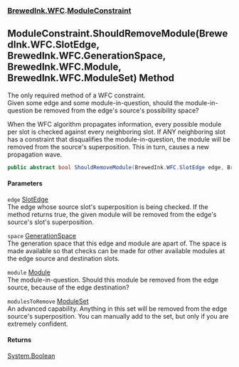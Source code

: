 ### [BrewedInk.WFC](./BrewedInk-WFC.md 'BrewedInk.WFC').[ModuleConstraint](./BrewedInk-WFC-ModuleConstraint.md 'BrewedInk.WFC.ModuleConstraint')
## ModuleConstraint.ShouldRemoveModule(BrewedInk.WFC.SlotEdge, BrewedInk.WFC.GenerationSpace, BrewedInk.WFC.Module, BrewedInk.WFC.ModuleSet) Method
The only required method of a WFC constraint.  
Given some edge and some module-in-question, should the module-in-question be removed from the edge's source's possibility space?  
  
When the WFC algorithm propagates information, every possible module per slot is checked against every neighboring slot. If ANY neighboring slot has a constraint that disqualifies the module-in-question, the module will be removed from the source's superposition. This in turn, causes a new propagation wave.  
```csharp
public abstract bool ShouldRemoveModule(BrewedInk.WFC.SlotEdge edge, BrewedInk.WFC.GenerationSpace space, BrewedInk.WFC.Module module, BrewedInk.WFC.ModuleSet modulesToRemove);
```
#### Parameters
<a name='BrewedInk-WFC-ModuleConstraint-ShouldRemoveModule(BrewedInk-WFC-SlotEdge_BrewedInk-WFC-GenerationSpace_BrewedInk-WFC-Module_BrewedInk-WFC-ModuleSet)-edge'></a>
`edge` [SlotEdge](./BrewedInk-WFC-SlotEdge.md 'BrewedInk.WFC.SlotEdge')  
The edge whose source slot's superposition is being checked. If the method returns true, the given module will be removed from the edge's source's slot's superposition.  
  
<a name='BrewedInk-WFC-ModuleConstraint-ShouldRemoveModule(BrewedInk-WFC-SlotEdge_BrewedInk-WFC-GenerationSpace_BrewedInk-WFC-Module_BrewedInk-WFC-ModuleSet)-space'></a>
`space` [GenerationSpace](./BrewedInk-WFC-GenerationSpace.md 'BrewedInk.WFC.GenerationSpace')  
The generation space that this edge and module are apart of. The space is made available so that checks can be made for other available modules at the edge source and destination slots.  
  
<a name='BrewedInk-WFC-ModuleConstraint-ShouldRemoveModule(BrewedInk-WFC-SlotEdge_BrewedInk-WFC-GenerationSpace_BrewedInk-WFC-Module_BrewedInk-WFC-ModuleSet)-module'></a>
`module` [Module](./BrewedInk-WFC-Module.md 'BrewedInk.WFC.Module')  
The module-in-question. Should this module be removed from the edge source, because of the edge destination?  
  
<a name='BrewedInk-WFC-ModuleConstraint-ShouldRemoveModule(BrewedInk-WFC-SlotEdge_BrewedInk-WFC-GenerationSpace_BrewedInk-WFC-Module_BrewedInk-WFC-ModuleSet)-modulesToRemove'></a>
`modulesToRemove` [ModuleSet](./BrewedInk-WFC-ModuleSet.md 'BrewedInk.WFC.ModuleSet')  
An advanced capability. Anything in this set will be removed from the edge source's superposition. You can manually add to the set, but only if you are extremely confident.  
  
#### Returns
[System.Boolean](https://docs.microsoft.com/en-us/dotnet/api/System.Boolean 'System.Boolean')  
  

